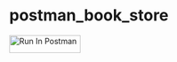 # postman_book_store

[<img src="https://run.pstmn.io/button.svg" alt="Run In Postman" style="width: 128px; height: 32px;">](https://app.getpostman.com/run-collection/41712630-f3d86ee5-43bd-46d5-93aa-79aaf6eec8a6?action=collection%2Ffork&source=rip_markdown&collection-url=entityId%3D41712630-f3d86ee5-43bd-46d5-93aa-79aaf6eec8a6%26entityType%3Dcollection%26workspaceId%3Dd9cdcdc2-d5c7-4cc7-a540-c63787101561)
